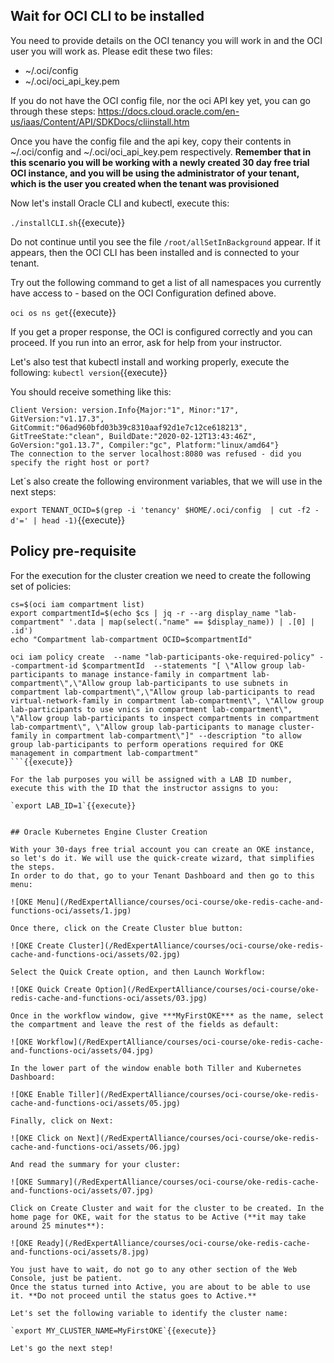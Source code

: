 ## Wait for OCI CLI to be installed

You need to provide details on the OCI tenancy you will work in and the OCI user you will work as. Please edit these two files:

* ~/.oci/config
* ~/.oci/oci_api_key.pem

If you do not have the OCI config file, nor the oci API key yet, you can go through these steps: https://docs.cloud.oracle.com/en-us/iaas/Content/API/SDKDocs/cliinstall.htm

Once you have the config file and the api key, copy their contents in ~/.oci/config and ~/.oci/oci_api_key.pem respectively. 
**Remember that in this scenario you will be working with a newly created 30 day free trial OCI instance, and you will be using the administrator of your
tenant, which is the user you created when the tenant was provisioned**

Now let's install Oracle CLI and kubectl, execute this:

`./installCLI.sh`{{execute}}

Do not continue until you see the file `/root/allSetInBackground` appear. If it appears, then the OCI CLI has been installed and is connected to your tenant.

Try out the following command to get a list of all namespaces you currently have access to - based on the OCI Configuration defined above.

`oci os ns get`{{execute}} 

If you get a proper response, the OCI is configured correctly and you can proceed. If you run into an error, ask for help from your instructor.

Let's also test that kubectl install and working properly, execute the following:
`kubectl version`{{execute}}

You should receive something like this:

~~~~
Client Version: version.Info{Major:"1", Minor:"17", GitVersion:"v1.17.3", GitCommit:"06ad960bfd03b39c8310aaf92d1e7c12ce618213", GitTreeState:"clean", BuildDate:"2020-02-12T13:43:46Z", GoVersion:"go1.13.7", Compiler:"gc", Platform:"linux/amd64"}
The connection to the server localhost:8080 was refused - did you specify the right host or port?
~~~~

Let´s also create the following environment variables, that we will use in the next steps:

`export TENANT_OCID=$(grep -i 'tenancy' $HOME/.oci/config  | cut -f2 -d'=' | head -1)`{{execute}}

## Policy pre-requisite

For the execution for the cluster creation we need to create the following set of policies:

```
cs=$(oci iam compartment list)
export compartmentId=$(echo $cs | jq -r --arg display_name "lab-compartment" '.data | map(select(."name" == $display_name)) | .[0] | .id')
echo "Compartment lab-compartment OCID=$compartmentId"

oci iam policy create  --name "lab-participants-oke-required-policy" --compartment-id $compartmentId  --statements "[ \"Allow group lab-participants to manage instance-family in compartment lab-compartment\",\"Allow group lab-participants to use subnets in compartment lab-compartment\",\"Allow group lab-participants to read virtual-network-family in compartment lab-compartment\", \"Allow group lab-participants to use vnics in compartment lab-compartment\", \"Allow group lab-participants to inspect compartments in compartment lab-compartment\", \"Allow group lab-participants to manage cluster-family in compartment lab-compartment\"]" --description "to allow group lab-participants to perform operations required for OKE management in compartment lab-compartment"
```{{execute}}

For the lab purposes you will be assigned with a LAB ID number, execute this with the ID that the instructor assigns to you:

`export LAB_ID=1`{{execute}}


## Oracle Kubernetes Engine Cluster Creation

With your 30-days free trial account you can create an OKE instance, so let's do it. We will use the quick-create wizard, that simplifies the steps.
In order to do that, go to your Tenant Dashboard and then go to this menu:

![OKE Menu](/RedExpertAlliance/courses/oci-course/oke-redis-cache-and-functions-oci/assets/1.jpg)

Once there, click on the Create Cluster blue button:

![OKE Create Cluster](/RedExpertAlliance/courses/oci-course/oke-redis-cache-and-functions-oci/assets/02.jpg)

Select the Quick Create option, and then Launch Workflow:

![OKE Quick Create Option](/RedExpertAlliance/courses/oci-course/oke-redis-cache-and-functions-oci/assets/03.jpg)

Once in the workflow window, give ***MyFirstOKE*** as the name, select the compartment and leave the rest of the fields as default:

![OKE Workflow](/RedExpertAlliance/courses/oci-course/oke-redis-cache-and-functions-oci/assets/04.jpg)

In the lower part of the window enable both Tiller and Kubernetes Dashboard:

![OKE Enable Tiller](/RedExpertAlliance/courses/oci-course/oke-redis-cache-and-functions-oci/assets/05.jpg)

Finally, click on Next:

![OKE Click on Next](/RedExpertAlliance/courses/oci-course/oke-redis-cache-and-functions-oci/assets/06.jpg)

And read the summary for your cluster:

![OKE Summary](/RedExpertAlliance/courses/oci-course/oke-redis-cache-and-functions-oci/assets/07.jpg)

Click on Create Cluster and wait for the cluster to be created. In the home page for OKE, wait for the status to be Active (**it may take around 25 minutes**):

![OKE Ready](/RedExpertAlliance/courses/oci-course/oke-redis-cache-and-functions-oci/assets/8.jpg)

You just have to wait, do not go to any other section of the Web Console, just be patient. 
Once the status turned into Active, you are about to be able to use it. **Do not proceed until the status goes to Active.**

Let's set the following variable to identify the cluster name:

`export MY_CLUSTER_NAME=MyFirstOKE`{{execute}} 

Let's go the next step!